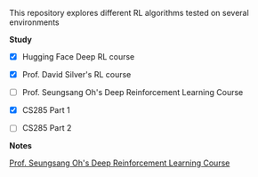 This repository explores different RL algorithms tested on several environments



**Study**

- [x] Hugging Face Deep RL course
- [x] Prof. David Silver's RL course
- [ ] Prof. Seungsang Oh's Deep Reinforcement Learning Course
- [x] CS285 Part 1
- [ ] CS285 Part 2



**Notes** 

[Prof. Seungsang Oh's Deep Reinforcement Learning Course](https://www.notion.so/smkim7/Summary-56f5f7eda9a24acdbe88809e69b4f5c4)

